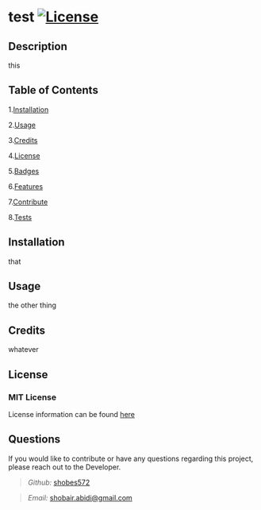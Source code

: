 
# test      [![License](https://img.shields.io/badge/License-MIT-yellow.svg)](https://opensource.org/licenses/MIT)

## Description

this

## Table of Contents

1.[Installation](#installation)

2.[Usage](#usage)

3.[Credits](#credits)

4.[License](#license)

5.[Badges](#badges)

6.[Features](#features)

7.[Contribute](#contribute)

8.[Tests](#tests)

## Installation

that

## Usage

the other thing

## Credits

whatever

## License

### MIT License

License information can be found [here](https://opensource.org/licenses/MIT)

## Questions

If you would like to contribute or have any questions regarding this project, please reach out to the Developer. 

>*Github:* [shobes572](https://www.github.com/shobes572)

>*Email:* shobair.abidi@gmail.com
